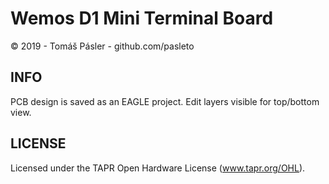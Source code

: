 Wemos D1 Mini Terminal Board
============================
© 2019 - Tomáš Pásler - github.com/pasleto

INFO
----
PCB design is saved as an EAGLE project. Edit layers visible for top/bottom view.

LICENSE
-------
Licensed under the TAPR Open Hardware License (www.tapr.org/OHL).